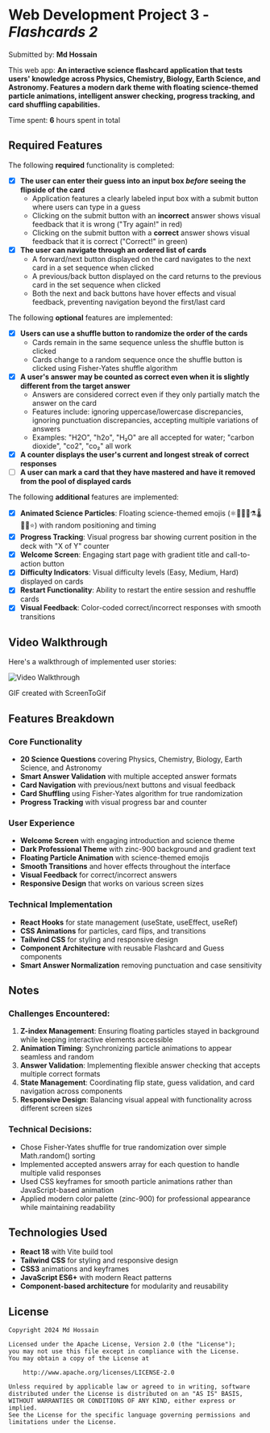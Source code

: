 # Web Development Project 3 - *Flashcards 2*

Submitted by: **Md Hossain**

This web app: **An interactive science flashcard application that tests users' knowledge across Physics, Chemistry, Biology, Earth Science, and Astronomy. Features a modern dark theme with floating science-themed particle animations, intelligent answer checking, progress tracking, and card shuffling capabilities.**

Time spent: **6** hours spent in total

## Required Features

The following **required** functionality is completed:

- [x] **The user can enter their guess into an input box *before* seeing the flipside of the card**
  - Application features a clearly labeled input box with a submit button where users can type in a guess
  - Clicking on the submit button with an **incorrect** answer shows visual feedback that it is wrong ("Try again!" in red)
  -  Clicking on the submit button with a **correct** answer shows visual feedback that it is correct ("Correct!" in green)
- [x] **The user can navigate through an ordered list of cards**
  - A forward/next button displayed on the card navigates to the next card in a set sequence when clicked
  - A previous/back button displayed on the card returns to the previous card in the set sequence when clicked
  - Both the next and back buttons have hover effects and visual feedback, preventing navigation beyond the first/last card

The following **optional** features are implemented:

- [x] **Users can use a shuffle button to randomize the order of the cards**
  - Cards remain in the same sequence unless the shuffle button is clicked 
  - Cards change to a random sequence once the shuffle button is clicked using Fisher-Yates shuffle algorithm
- [x] **A user's answer may be counted as correct even when it is slightly different from the target answer**
  - Answers are considered correct even if they only partially match the answer on the card 
  - Features include: ignoring uppercase/lowercase discrepancies, ignoring punctuation discrepancies, accepting multiple variations of answers
  - Examples: "H2O", "h2o", "H₂O" are all accepted for water; "carbon dioxide", "co2", "co₂" all work
- [x] **A counter displays the user's current and longest streak of correct responses**
- [ ] **A user can mark a card that they have mastered and have it removed from the pool of displayed cards**

The following **additional** features are implemented:

* [x] **Animated Science Particles**: Floating science-themed emojis (⚛️🧪🔬🧬⚗️🌡️💊🦠⭐) with random positioning and timing
* [x] **Progress Tracking**: Visual progress bar showing current position in the deck with "X of Y" counter
* [x] **Welcome Screen**: Engaging start page with gradient title and call-to-action button
* [x] **Difficulty Indicators**: Visual difficulty levels (Easy, Medium, Hard) displayed on cards
* [x] **Restart Functionality**: Ability to restart the entire session and reshuffle cards
* [x] **Visual Feedback**: Color-coded correct/incorrect responses with smooth transitions

## Video Walkthrough

Here's a walkthrough of implemented user stories:

<img src='https://i.imgur.com/hafiyCY.gif' title='Video Walkthrough' width='' alt='Video Walkthrough' />

GIF created with ScreenToGif


## Features Breakdown

### Core Functionality
- **20 Science Questions** covering Physics, Chemistry, Biology, Earth Science, and Astronomy
- **Smart Answer Validation** with multiple accepted answer formats
- **Card Navigation** with previous/next buttons and visual feedback
- **Card Shuffling** using Fisher-Yates algorithm for true randomization
- **Progress Tracking** with visual progress bar and counter

### User Experience
- **Welcome Screen** with engaging introduction and science theme
- **Dark Professional Theme** with zinc-900 background and gradient text
- **Floating Particle Animation** with science-themed emojis
- **Smooth Transitions** and hover effects throughout the interface
- **Visual Feedback** for correct/incorrect answers
- **Responsive Design** that works on various screen sizes

### Technical Implementation
- **React Hooks** for state management (useState, useEffect, useRef)
- **CSS Animations** for particles, card flips, and transitions
- **Tailwind CSS** for styling and responsive design
- **Component Architecture** with reusable Flashcard and Guess components
- **Smart Answer Normalization** removing punctuation and case sensitivity

## Notes

### Challenges Encountered:
1. **Z-index Management**: Ensuring floating particles stayed in background while keeping interactive elements accessible
2. **Animation Timing**: Synchronizing particle animations to appear seamless and random
3. **Answer Validation**: Implementing flexible answer checking that accepts multiple correct formats
4. **State Management**: Coordinating flip state, guess validation, and card navigation across components
5. **Responsive Design**: Balancing visual appeal with functionality across different screen sizes

### Technical Decisions:
- Chose Fisher-Yates shuffle for true randomization over simple Math.random() sorting
- Implemented accepted answers array for each question to handle multiple valid responses
- Used CSS keyframes for smooth particle animations rather than JavaScript-based animation
- Applied modern color palette (zinc-900) for professional appearance while maintaining readability

## Technologies Used
- **React 18** with Vite build tool
- **Tailwind CSS** for styling and responsive design
- **CSS3** animations and keyframes
- **JavaScript ES6+** with modern React patterns
- **Component-based architecture** for modularity and reusability

## License

    Copyright 2024 Md Hossain

    Licensed under the Apache License, Version 2.0 (the "License");
    you may not use this file except in compliance with the License.
    You may obtain a copy of the License at

        http://www.apache.org/licenses/LICENSE-2.0

    Unless required by applicable law or agreed to in writing, software
    distributed under the License is distributed on an "AS IS" BASIS,
    WITHOUT WARRANTIES OR CONDITIONS OF ANY KIND, either express or implied.
    See the License for the specific language governing permissions and
    limitations under the License.